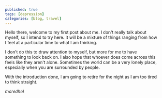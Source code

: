 ```yaml
---
published: true
tags: [depression]
categories: [blog, travel]
---
```


Hello there, welcome to my first post about me. I don't really talk about myself, so I intend to try here. It will be a mixture of things ranging from how I feel at a particular time to what I am thinking.

I don't do this to draw attention to myself, but more for me to have something to look back on. I also hope that whoever does come across this feels like they aren't alone. Sometimes the world can be a very lonely place, especially when you are surrounded by people.

With the introduction done, I am going to retire for the night as I am too tired to think straight.

_moredhel_
